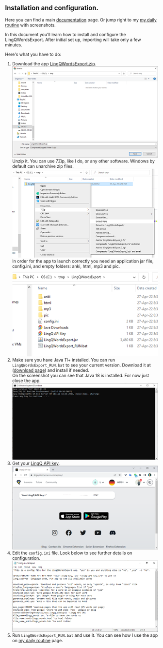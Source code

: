 ## Installation and configuration.

Here you can find a main [documentation](doc/README.md) page. 
Or jump right to my [my daily routine](doc/MyDailyRoutine.md) with screenshots. <br>

In this document you'll learn how to install and configure the LingQWordsExport. 
After initial set up, importing will take only a few minutes.

Here's what you have to do:


1. Download the app [LingQWordsExport.zip](https://github.com/SergeyFM/LingQWordsExport/raw/master/distr/LingQWordsExport.zip). 
![](b10.png) <br>
Unzip it. You can use 7Zip, like I do, or any other software. Windows by default can unarchive zip files. <br>
![](b12.png)
In order for the app to launch correctly you need an application jar file, config.ini, and empty folders: anki, html, mp3 and pic. <br>
![](b14.png)
2. Make sure you have Java 11+ installed. You can run `LingQWordsExport_RUN.bat` to see your current version. 
Download it at ([download page](https://www.oracle.com/java/technologies/downloads/)) and install if needed. <br>
On the screenshot you can see that Java 18 is installed. For now just close the app. <br>
![](b16.png)
3. Get your [LingQ API key](https://www.lingq.com/en/accounts/apikey/).
![](b18.png)
4. Edit the `config.ini` file. Look below to see further details on configuration. 
![](B20.png)
5. Run `LingQWordsExport_RUN.bat` and use it. You can see how I use the app on [my daily routine](doc/MyDailyRoutine.md) page.